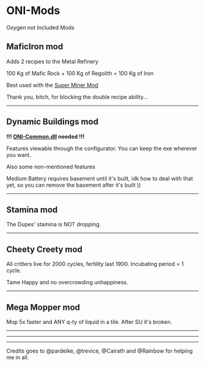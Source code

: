 # ONI-Mods
Oxygen not Included Mods

MaficIron mod 
----
Adds 2 recipes to the Metal Refinery

100 Kg of Mafic Rock + 100 Kg of Regolith = 100 Kg of Iron

Best used with the [Super Miner Mod](https://github.com/javisar/ONI-Modloader-Mods/tree/master/Mods)

Thank you, bitch, for blocking the double recipe ability...

-------------
Dynamic Buildings mod
----

**!!! [ONI-Common.dll](https://github.com/javisar/ONI-Modloader-Mods/tree/master/Mods) needed !!!** 

Features viewable through the configurator. You can keep the exe wherever you want.

Also some non-mentioned features

Medium Battery requires basement until it's built, idk how to deal with that yet, so you can remove the basement after it's built ))

-------------
Stamina mod
----

The Dupes' stamina is NOT dropping.

-------------
Cheety Creety mod
----
All critters live for 2000 cycles, fertility last 1900. Incubating period = 1 cycle.

Tame Happy and no overcrowding unhappiness.

-------------
Mega Mopper mod
----
Mop 5x faster and ANY q-ty of liquid in a tile. After SU it's broken.


------------------
------------------
------------------

Credits goes to @pardeike, @trevice, @Cairath and @Rainbow for helping me in all.
